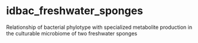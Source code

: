 # idbac_freshwater_sponges
Relationship of bacterial phylotype with specialized metabolite production in the culturable microbiome of two freshwater sponges
